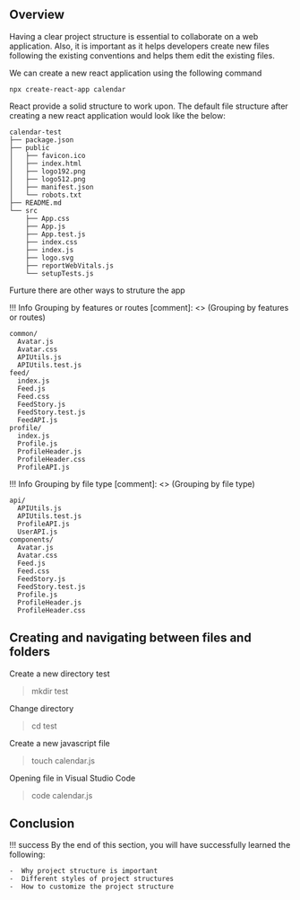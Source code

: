 <link rel="stylesheet" href="../../stylesheets/extra.css" />

## Overview
Having a clear project structure is essential to collaborate on a web application. Also, it is important as it helps developers create new files following the existing conventions and helps them edit the existing files.



We can create a new react application using the following command

```
npx create-react-app calendar
```
React provide a solid structure to work upon. The default file structure after creating a new react application would look like the below:

```
calendar-test
├── package.json
├── public
│   ├── favicon.ico
│   ├── index.html
│   ├── logo192.png
│   ├── logo512.png
│   ├── manifest.json
│   └── robots.txt
├── README.md
└── src
    ├── App.css
    ├── App.js
    ├── App.test.js
    ├── index.css
    ├── index.js
    ├── logo.svg
    ├── reportWebVitals.js
    └── setupTests.js
```

Furture there are other ways to struture the app

!!! Info
    Grouping by features or routes
[comment]: <> (Grouping by features or routes)

```
common/
  Avatar.js
  Avatar.css
  APIUtils.js
  APIUtils.test.js
feed/
  index.js
  Feed.js
  Feed.css
  FeedStory.js
  FeedStory.test.js
  FeedAPI.js
profile/
  index.js
  Profile.js
  ProfileHeader.js
  ProfileHeader.css
  ProfileAPI.js

```

!!! Info
    Grouping by file type
[comment]: <> (Grouping by file type)

```
api/
  APIUtils.js
  APIUtils.test.js
  ProfileAPI.js
  UserAPI.js
components/
  Avatar.js
  Avatar.css
  Feed.js
  Feed.css
  FeedStory.js
  FeedStory.test.js
  Profile.js
  ProfileHeader.js
  ProfileHeader.css
```
## Creating and navigating between files and folders

Create a new directory test

> mkdir test

Change directory

> cd test

Create a new javascript file

> touch calendar.js

Opening file in Visual Studio Code

> code calendar.js

## Conclusion
!!! success
    By the end of this section, you will have successfully learned the following:

    -  Why project structure is important
    -  Different styles of project structures
    -  How to customize the project structure




